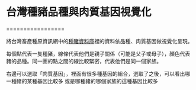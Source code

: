 # 台灣種豬品種與肉質基因視覺化
=================

將台灣畜產種原資訊網中的[種豬資料庫](http://pigbase.angrin.tlri.gov.tw/pigfarm/rpr.asp)裡的資料依品種、肉質基因做視覺化呈現。

每個點代表一隻種豬，線條代表他們是親子關係（可能是父子或母子），顏色代表豬的品種。同一團的點之間的線比較緊密，代表他們是同一個家族。

右邊可以選取「肉質基因」，裡面有很多種基因的組合，選取了之後，可以看出哪一種豬的某種基因比較多
或是哪種豬的哪個家族的這種基因比較多
